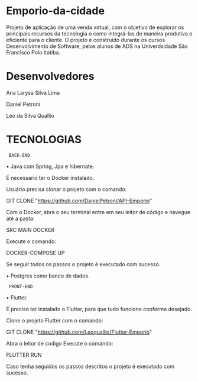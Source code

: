 # Emporio-da-cidade
Projeto de aplicação de uma venda virtual, com o objetivo de explorar os principais recursos da tecnologia e como integrá-las de maneira produtiva e eficiente para o cliente. O projeto é construído durante os cursos Desenvolvimento de Software, pelos alunos de ADS na Univerdsidade São Francisco Polo Itatiba.

# Desenvolvedores

Ana Larysa Silva Lima

Daniel Petroni

Léo da Silva Quallio

# TECNOLOGIAS

     BACK-END
  
• Java com Spring, Jpa e hibernate.

É necessario ter o Docker instalado.

Usuário precisa clonar o projeto com o comando:

GIT CLONE "https://github.com/DanielPetroni/API-Emporio"

Com o Docker, abra o seu terminal entre em seu leitor de código e navegue até a pasta:

SRC MAIN DOCKER

Execute o comando:

DOCKER-COMPOSE UP

Se seguir todos os passos o projeto é executado com sucesso.

• Postgres como banco de dados. 

     FRONT-END

• Flutter.

É preciso ter instalado o Flutter, para que tudo funcione conforme desejado.

Clone o projeto Flutter com o comando:

GIT CLONE "https://github.com/Leoquallio/Flutter-Emporio"

Abra o leitor de codigo
Execute o comando:

FLUTTER RUN

Caso tenha seguidos os passos descritos o projeto é executado com sucesso.
